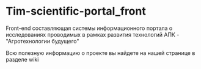 # Tim-scientific-portal_front
Front-end составляющая системы информационного портала о исследованиях проводимых в рамках развития технологий АПК - "Агротехнологии будущего"

Всю полезную информацию о проекте вы найдете на нашей странице в разделе wiki
